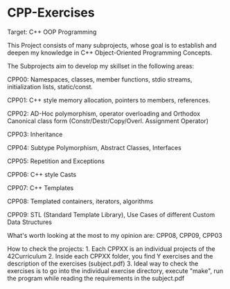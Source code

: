 # CPP-Exercises

Target: C++ OOP Programming

This Project consists of many subprojects, whose goal is to establish and deepen my knowledge in C++ Object-Oriented Programming Concepts.

The Subprojects aim to develop my skillset in the following areas:

CPP00: Namespaces, classes, member functions, stdio streams, initialization lists, static/const.

CPP01: C++ style memory allocation, pointers to members, references.

CPP02: AD-Hoc polymorphism, operator overloading and Orthodox Canonical class form (Constr/Destr/Copy/Overl. Assignment Operator)

CPP03: Inheritance

CPP04: Subtype Polymorphism, Abstract Classes, Interfaces

CPP05: Repetition and Exceptions

CPP06: C++ style Casts

CPP07: C++ Templates

CPP08: Templated containers, iterators, algorithms

CPP09: STL (Standard Template Library), Use Cases of different Custom Data Structures

What's worth looking at the most to my opinion are: CPP08, CPP09, CPP03

How to check the projects:
    1. Each CPPXX is an individual projects of the 42Curriculum
    2. Inside each CPPXX folder, you find Y exercises and the description of the exercises (subject.pdf)
    3. Ideal way to check the exercises is to go into the individual exercise directory, execute "make", run the program while reading the requirements in the subject.pdf
